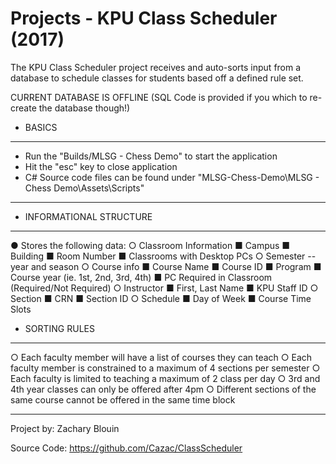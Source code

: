 # Projects - KPU Class Scheduler (2017)

The KPU Class Scheduler project receives and auto-sorts input from a database to schedule classes for students based off a defined rule set.

CURRENT DATABASE IS OFFLINE 
(SQL Code is provided if you which to re-create the database though!)


- BASICS
-------------------------------------------------------------------------------------------
- Run the "Builds/MLSG - Chess Demo" to start the application
- Hit the "esc" key to close application
- C# Source code files can be found under "MLSG-Chess-Demo\MLSG - Chess Demo\Assets\Scripts"
-------------------------------------------------------------------------------------------

- INFORMATIONAL STRUCTURE
-------------------------------------------------------------------------------------------
●	Stores the following data:
  ○	Classroom Information
■	Campus
■	Building
■	Room Number
■	Classrooms with Desktop PCs
  ○	Semester -- year and season
  ○	Course info
■	Course Name
■	Course ID
■	Program
■	Course year (ie. 1st, 2nd, 3rd, 4th)
■	PC Required in Classroom (Required/Not Required)
  ○	Instructor
■	First, Last Name
■	KPU Staff ID
  ○	Section
■	CRN
■	Section ID
  ○	Schedule
■	Day of Week
■	Course Time Slots


- SORTING RULES
-------------------------------------------------------------------------------------------
○	Each faculty member will have a list of courses they can teach
○	Each faculty member is constrained to a maximum of 4 sections per semester
○	Each faculty is limited to teaching a maximum of 2 class per day
○	3rd and 4th year classes can only be offered after 4pm
○	Different sections of the same course cannot be offered in the same time block

-------------------------------------------------------------------------------------------

Project by: 	Zachary Blouin

Source Code: 	https://github.com/Cazac/ClassScheduler
